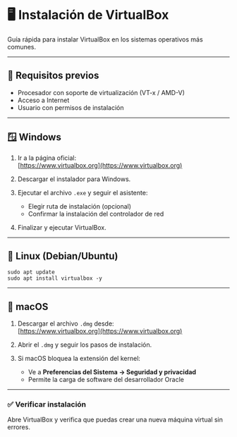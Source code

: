 # 🖥️ Instalación de VirtualBox

Guía rápida para instalar VirtualBox en los sistemas operativos más comunes.

---

## 🔹 Requisitos previos

- Procesador con soporte de virtualización (VT-x / AMD-V)
- Acceso a Internet
- Usuario con permisos de instalación

---

## 🪟 Windows

1. Ir a la página oficial:  
   [https://www.virtualbox.org](https://www.virtualbox.org)

2. Descargar el instalador para Windows.

3. Ejecutar el archivo `.exe` y seguir el asistente:
   - Elegir ruta de instalación (opcional)
   - Confirmar la instalación del controlador de red

4. Finalizar y ejecutar VirtualBox.

---

## 🐧 Linux (Debian/Ubuntu)

```
sudo apt update
sudo apt install virtualbox -y
```
---

## 🍎 macOS

1. Descargar el archivo `.dmg` desde:  
   [https://www.virtualbox.org](https://www.virtualbox.org)

2. Abrir el `.dmg` y seguir los pasos de instalación.

3. Si macOS bloquea la extensión del kernel:
   - Ve a **Preferencias del Sistema → Seguridad y privacidad**
   - Permite la carga de software del desarrollador Oracle

---
### ✅ Verificar instalación
Abre VirtualBox y verifica que puedas crear una nueva máquina virtual sin errores.


